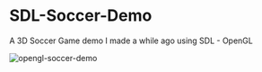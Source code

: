 # SDL-Soccer-Demo

A 3D Soccer Game demo I made a while ago using SDL - OpenGL

![opengl-soccer-demo](https://user-images.githubusercontent.com/75637426/178114530-1dc2966b-a3f1-436d-9e0e-fda6644f2fc9.jpg)
